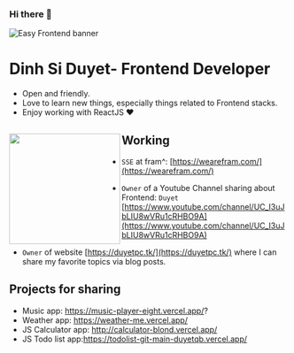 ### Hi there 👋
![Easy Frontend banner](https://1.bp.blogspot.com/-2DU9_d7oh_s/X4vr6hZKzeI/AAAAAAAAI5g/Yx-ceEqeb58HlBuiOSZz9R-eopPIMfBngCNcBGAsYHQ/s320/83062935_836998056742944_5936652887730946048_n.jpg)

# Dinh Si Duyet- Frontend Developer

- Open and friendly.
- Love to learn new things, especially things related to Frontend stacks.
- Enjoy working with ReactJS ❤

## Working <a href="https://github.com/DuyetQB/DuyetQB"><img align="left" width="auto" height="200" src="https://res.cloudinary.com/kimwy/image/upload/v1598840300/easyfrontend/programming_hgngx9.png"></a>

- `SSE` at fram^: [https://wearefram.com/](https://wearefram.com/)

- `Owner` of a  Youtube Channel sharing about Frontend: `Duyet` [https://www.youtube.com/channel/UC_I3uJbLIU8wVRu1cRHBO9A](https://www.youtube.com/channel/UC_I3uJbLIU8wVRu1cRHBO9A)
- `Owner` of website [https://duyetpc.tk/](https://duyetpc.tk/) where I can share my favorite topics via blog posts.

## Projects for sharing

- Music app: https://music-player-eight.vercel.app/?
- Weather app: https://weather-me.vercel.app/
- JS Calculator app: http://calculator-blond.vercel.app/
- JS Todo list app:https://todolist-git-main-duyetqb.vercel.app/



<!--
**DuyetQB/DuyetQB** is a ✨ _special_ ✨ repository because its `README.md` (this file) appears on your GitHub profile.

Here are some ideas to get you started:

- 🔭 I’m currently working on ...
- 🌱 I’m currently learning ...
- 👯 I’m looking to collaborate on ...
- 🤔 I’m looking for help with ...
- 💬 Ask me about ...
- 📫 How to reach me: ...
- 😄 Pronouns: ...
- ⚡ Fun fact: ...
-->
